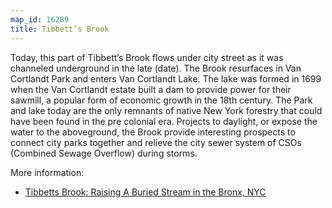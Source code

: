 ```yaml
---
map_id: 16289
title: Tibbett’s Brook
---
```

Today, this part of Tibbett’s Brook flows under city street as it was channeled underground in the late (date). The Brook resurfaces in Van Cortlandt Park and enters Van Cortlandt Lake. The lake was formed in 1699 when the Van Cortlandt estate built a dam to provide power for their sawmill, a popular form of economic growth in the 18th century. The Park and lake today are the only remnants of native New York forestry that could have been found in the pre colonial era. Projects to daylight, or expose the water to the aboveground, the Brook provide interesting prospects to connect city parks together and relieve the city sewer system of CSOs (Combined Sewage Overflow) during storms.

More information:

- [Tibbetts Brook: Raising A Buried Stream in the Bronx, NYC](http://untappedcities.com/2016/02/24/tibbetts-brook-raising-a-stream-in-nyc/)



